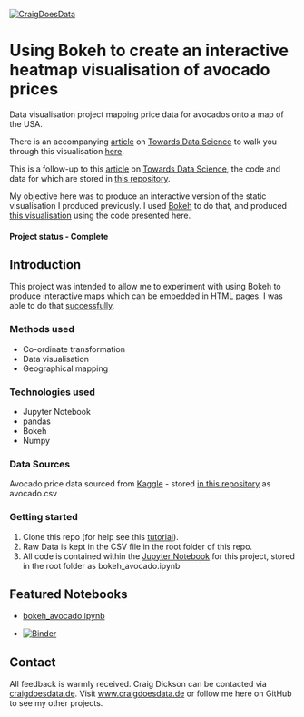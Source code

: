 [![CraigDoesData][logo]][link]

[logo]: https://www.craigdoesdata.de/img/logo/logo.png
[link]: https://www.craigdoesdata.de/


# Using Bokeh to create an interactive heatmap visualisation of avocado prices
Data visualisation project mapping price data for avocados onto a map of the USA.

There is an accompanying [article]((https://towardsdatascience.com/creating-an-interactive-map-in-python-using-bokeh-and-pandas-f84414536a06)) on [Towards Data Science](https://towardsdatascience.com/) to walk you through this visualisation [here](https://towardsdatascience.com/creating-an-interactive-map-in-python-using-bokeh-and-pandas-f84414536a06).

This is a follow-up to this [article](https://towardsdatascience.com/mapping-avocado-prices-in-python-with-geopandas-geopy-and-matplotlib-c7e0ef08bc26) on [Towards Data Science](https://towardsdatascience.com/mapping-avocado-prices-in-python-with-geopandas-geopy-and-matplotlib-c7e0ef08bc26), the code and data for which are stored in [this repository](https://github.com/thecraigd/Avocado-Prices). 

My objective here was to produce an interactive version of the static visualisation I produced previously. I used [Bokeh](https://docs.bokeh.org/en/latest/index.html) to do that, and produced [this visualisation](http://www.craigdoesdata.de/blog/avocadobokeh.html) using the code presented here.

#### Project status - Complete

## Introduction
This project was intended to allow me to experiment with using Bokeh to produce interactive maps which can be embedded in HTML pages. I was able to do that [successfully](http://www.craigdoesdata.de/blog/avocadobokeh.html).

### Methods used
* Co-ordinate transformation
* Data visualisation
* Geographical mapping

### Technologies used
* Jupyter Notebook
* pandas
* Bokeh
* Numpy


### Data Sources

Avocado price data sourced from [Kaggle](https://www.kaggle.com/neuromusic/avocado-prices) - stored [in this repository](https://github.com/thecraigd/Avocado-Prices/blob/master/avocado.csv) as avocado.csv


### Getting started

1. Clone this repo (for help see this [tutorial](https://help.github.com/articles/cloning-a-repository/)).
2. Raw Data is kept in the CSV file in the root folder of this repo.
3. All code is contained within the [Jupyter Notebook](https://github.com/thecraigd/BokehAvocado/blob/master/bokeh_avocado.ipynb) for this project, stored in the root folder as bokeh_avocado.ipynb


## Featured Notebooks
* [bokeh_avocado.ipynb](https://github.com/thecraigd/BokehAvocado/blob/master/bokeh_avocado.ipynb)

* [![Binder](https://mybinder.org/badge_logo.svg)](https://mybinder.org/v2/gh/thecraigd/BokehAvocado/master)



## Contact
All feedback is warmly received. Craig Dickson can be contacted via [craigdoesdata.de](https://www.craigdoesdata.de/contact.html).
Visit www.craigdoesdata.de or follow me here on GitHub to see my other projects.

